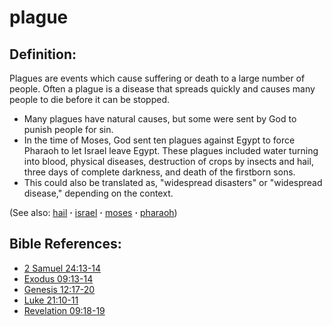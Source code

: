 # plague #

## Definition: ##

Plagues are events which cause suffering or death to a large number of people. Often a plague is a disease that spreads quickly and causes many people to die before it can be stopped.

* Many plagues have natural causes, but some were sent by God to punish people for sin.
* In the time of Moses, God sent ten plagues against Egypt to force Pharaoh to let Israel leave Egypt. These plagues included water turning into blood, physical diseases, destruction of crops by insects and hail, three days of complete darkness, and death of the firstborn sons.
* This could also be translated as, "widespread disasters" or "widespread disease," depending on the context.

(See also: [hail](../other/hail.md) **·** [israel](../other/israel.md) **·** [moses](../other/moses.md) **·** [pharaoh](../other/pharaoh.md))

## Bible References: ##

* [2 Samuel 24:13-14](https://door43.org/en/bible/notes/2sa/24/13)
* [Exodus 09:13-14](https://door43.org/en/bible/notes/exo/09/13)
* [Genesis 12:17-20](https://door43.org/en/bible/notes/gen/12/17)
* [Luke 21:10-11](https://door43.org/en/bible/notes/luk/21/10)
* [Revelation 09:18-19](https://door43.org/en/bible/notes/rev/09/18)

